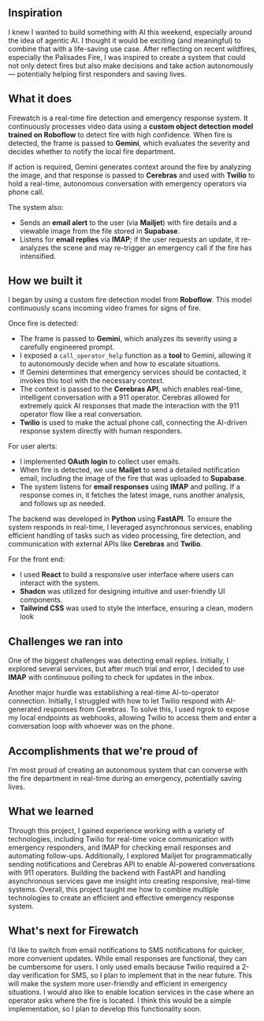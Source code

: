 ## Inspiration

I knew I wanted to build something with AI this weekend, especially around the idea of agentic AI. I thought it would be exciting (and meaningful) to combine that with a life-saving use case. After reflecting on recent wildfires, especially the Palisades Fire, I was inspired to create a system that could not only detect fires but also make decisions and take action autonomously — potentially helping first responders and saving lives.

## What it does

Firewatch is a real-time fire detection and emergency response system. It continuously processes video data using a **custom object detection model trained on Roboflow** to detect fire with high confidence. When fire is detected, the frame is passed to **Gemini**, which evaluates the severity and decides whether to notify the local fire department.

If action is required, Gemini generates context around the fire by analyzing the image, and that response is passed to **Cerebras** and used with **Twilio** to hold a real-time, autonomous conversation with emergency operators via phone call.

The system also:
- Sends an **email alert** to the user (via **Mailjet**) with fire details and a viewable image from the file stored in **Supabase**.
- Listens for **email replies** via **IMAP**; if the user requests an update, it re-analyzes the scene and may re-trigger an emergency call if the fire has intensified.

## How we built it

I began by using a custom fire detection model from **Roboflow**. This model continuously scans incoming video frames for signs of fire.

Once fire is detected:
- The frame is passed to **Gemini**, which analyzes its severity using a carefully engineered prompt.
- I exposed a `call_operator_help` function as a **tool** to Gemini, allowing it to autonomously decide when and how to escalate situations.
- If Gemini determines that emergency services should be contacted, it invokes this tool with the necessary context.
- The context is passed to the **Cerebras API**, which enables real-time, intelligent conversation with a 911 operator. Cerebras allowed for extremely quick AI responses that made the interaction with the 911 operator flow like a real conversation. 
- **Twilio** is used to make the actual phone call, connecting the AI-driven response system directly with human responders.

For user alerts:
- I implemented **OAuth login** to collect user emails.
- When fire is detected, we use **Mailjet** to send a detailed notification email, including the image of the fire that was uploaded to **Supabase**.
- The system listens for **email responses** using **IMAP** and polling. If a response comes in, it fetches the latest image, runs another analysis, and follows up as needed.

The backend was developed in **Python** using **FastAPI**. To ensure the system responds in real-time, I leveraged asynchronous services, enabling efficient handling of tasks such as video processing, fire detection, and communication with external APIs like **Cerebras** and **Twilio**.

For the front end:
- I used **React** to build a responsive user interface where users can interact with the system.
- **Shadcn** was utilized for designing intuitive and user-friendly UI components.
- **Tailwind CSS** was used to style the interface, ensuring a clean, modern look 

## Challenges we ran into

One of the biggest challenges was detecting email replies. Initially, I explored several services, but after much trial and error, I decided to use **IMAP** with continuous polling to check for updates in the inbox. 

Another major hurdle was establishing a real-time AI-to-operator connection. Initially, I struggled with how to let Twilio respond with AI-generated responses from Cerebras. To solve this, I used ngrok to expose my local endpoints as webhooks, allowing Twilio to access them and enter a conversation loop with whoever was on the phone.

## Accomplishments that we're proud of

I’m most proud of creating an autonomous system that can converse with the fire department in real-time during an emergency, potentially saving lives.

## What we learned

Through this project, I gained experience working with a variety of technologies, including Twilio for real-time voice communication with emergency responders, and IMAP for checking email responses and automating follow-ups. Additionally, I explored Mailjet for programmatically sending notifications and Cerebras API to enable AI-powered conversations with 911 operators. Building the backend with FastAPI and handling asynchronous services gave me insight into creating responsive, real-time systems. Overall, this project taught me how to combine multiple technologies to create an efficient and effective emergency response system.

## What's next for Firewatch

I’d like to switch from email notifications to SMS notifications for quicker, more convenient updates. While email responses are functional, they can be cumbersome for users. I only used emails because Twilio required a 2-day verification for SMS, so I plan to implement that in the near future. This will make the system more user-friendly and efficient in emergency situations. I would also like to enable location services in the case where an operator asks where the fire is located. I think this would be a simple implementation, so I plan to develop this functionality soon.


